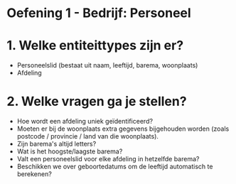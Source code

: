 <h1>Oefening 1 - Bedrijf: Personeel</h1>

# 1. Welke entiteittypes zijn er?

- Personeelslid (bestaat uit naam, leeftijd, barema, woonplaats)
- Afdeling

# 2. Welke vragen ga je stellen?

- Hoe wordt een afdeling uniek geïdentificeerd?
- Moeten er bij de woonplaats extra gegevens bijgehouden worden (zoals postcode / provincie / land van die woonplaats).
- Zijn barema's altijd letters?
- Wat is het hoogste/laagste barema?
- Valt een personeelslid voor elke afdeling in hetzelfde barema?
- Beschikken we over geboortedatums om de leeftijd automatisch te berekenen?
